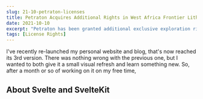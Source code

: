 ```yaml
---
slug: 21-10-petraton-licenses
title: Petraton Acquires Additional Rights in West Africa Frontier Lithium Belt
date: 2021-10-10
excerpt: "Petraton has been granted additional exclusive exploration rights to 160 sq. km within the Western Nigeria Schist Belt"
tags: [License Rights]
---
```


I've recently re-launched my personal website and blog, that's now reached its 3rd version. There was nothing wrong with the previous one, but I wanted to both give it a small visual refresh and learn something new. So, after a month or so of working on it on my free time, 

## About Svelte and SvelteKit
